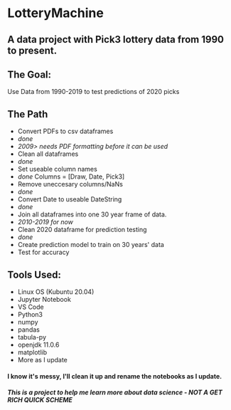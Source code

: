 # LotteryMachine
A data project with Pick3 lottery data from 1990 to present.
---

## The Goal:
Use Data from 1990-2019 to test predictions of 2020 picks

## The Path
 - Convert PDFs to csv dataframes 
  - *done*
   - _2009> needs PDF formatting before it can be used_
 - Clean all dataframes
  - *done*
 - Set useable column names 
  - *done* Columns = [Draw, Date, Pick3]
 - Remove uneccesary columns/NaNs 
  - *done*
 - Convert Date to useable DateString
  - *done*
 - Join all dataframes into one 30 year frame of data. 
  - *2010-2019 for now*
 - Clean 2020 dataframe for prediction testing 
  - *done*
 - Create prediction model to train on 30 years' data
  - Test for accuracy

## Tools Used:
 - Linux OS (Kubuntu 20.04)
 - Jupyter Notebook
 - VS Code
 - Python3
  - numpy
  - pandas
  - tabula-py
   - openjdk 11.0.6
  - matplotlib
  - More as I update

#### I know it's messy, I'll clean it up and rename the notebooks as I update.



##### This is a project to help me learn more about data science - NOT A GET RICH QUICK SCHEME